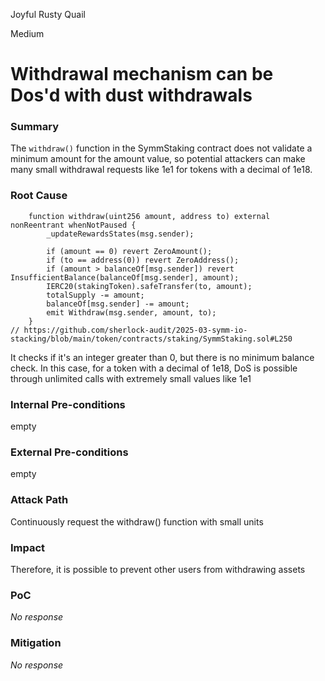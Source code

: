 Joyful Rusty Quail

Medium

# Withdrawal mechanism can be Dos'd with dust withdrawals

### Summary

The `withdraw()` function in the SymmStaking contract does not validate a minimum amount for the amount value, so potential attackers can make many small withdrawal requests like 1e1 for tokens with a decimal of 1e18.

### Root Cause

```solidity
	function withdraw(uint256 amount, address to) external nonReentrant whenNotPaused {
		_updateRewardsStates(msg.sender);

		if (amount == 0) revert ZeroAmount();
		if (to == address(0)) revert ZeroAddress();
		if (amount > balanceOf[msg.sender]) revert InsufficientBalance(balanceOf[msg.sender], amount);
		IERC20(stakingToken).safeTransfer(to, amount);
		totalSupply -= amount;
		balanceOf[msg.sender] -= amount;
		emit Withdraw(msg.sender, amount, to);
	}
// https://github.com/sherlock-audit/2025-03-symm-io-stacking/blob/main/token/contracts/staking/SymmStaking.sol#L250
```
It checks if it's an integer greater than 0, but there is no minimum balance check. In this case, for a token with a decimal of 1e18, DoS is possible through unlimited calls with extremely small values like 1e1

### Internal Pre-conditions

empty

### External Pre-conditions

 empty

### Attack Path

Continuously request the withdraw() function with small units

### Impact

Therefore, it is possible to prevent other users from withdrawing assets

### PoC

_No response_

### Mitigation

_No response_